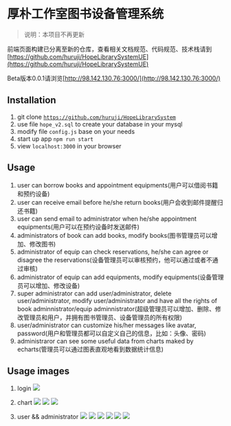 # 厚朴工作室图书设备管理系统

> 说明：本项目不再更新

前端页面构建已分离至新的仓库，查看相关文档规范、代码规范、技术栈请到[https://github.com/huruji/HopeLibrarySystemUE](https://github.com/huruji/HopeLibrarySystemUE)

Beta版本0.0.1请浏览[http://98.142.130.76:3000/](http://98.142.130.76:3000/)

## Installation
1. git clone <code>https://github.com/huruji/HopeLibrarySystem</code>
2. use file <code>hope_v2.sql</code> to create your database in your mysql
3. modify file <code>config.js</code> base on your needs
4. start up app <code>npm run start</code>
5. view <code>localhost:3000</code> in your browser

## Usage
1. user can borrow books and appointment equipments(用户可以借阅书籍和预约设备)
2. user can receive email before he/she return books(用户会收到邮件提醒归还书籍)
3. user can send email to administrator when he/she appointment equipments(用户可以在预约设备时发送邮件)
4. administrators of book can add books, modify books(图书管理员可以增加、修改图书)
5. administrator of equip can check reservations, he/she can agree or disagree the reservations(设备管理员可以审核预约，他可以通过或者不通过审核)
6. administrator of equip can add equipments, modify equipments(设备管理员可以增加、修改设备)
7. super administrator can add user/administrator, delete user/administrator, modify user/administrator and have all the rights of book adminnistrator/equip adminnistrator(超级管理员可以增加、删除、修改管理员和用户，并拥有图书管理员、设备管理员的所有权限)
8. user/administrator can customize his/her messages like avatar, password(用户和管理员都可以自定义自己的信息，比如：头像、密码)
9. administraror can see some useful data from charts maked by echarts(管理员可以通过图表直观地看到数据统计信息)

## Usage images
1. login
![](git_images/100.png)

2. chart
![](git_images/200.png)
![](git_images/300.png)
![](git_images/400.png)

3. user && administrator
![](git_images/1.png)
![](git_images/2.png)
![](git_images/3.png)
![](git_images/4.png)
![](git_images/5.png)
![](git_images/6.png)
